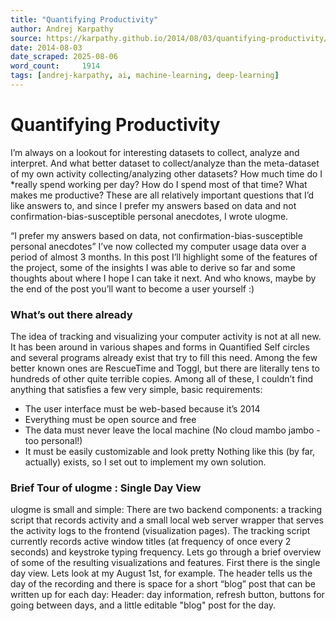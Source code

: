 ```yaml
---
title: "Quantifying Productivity"
author: Andrej Karpathy
source: https://karpathy.github.io/2014/08/03/quantifying-productivity/
date: 2014-08-03
date_scraped: 2025-08-06
word_count:     1914
tags: [andrej-karpathy, ai, machine-learning, deep-learning]
---
```


# Quantifying Productivity

I’m always on a lookout for interesting datasets to collect, analyze and interpret. And what better dataset to collect/analyze than the meta-dataset of my own activity collecting/analyzing other datasets? How much time do I *really spend working per day? How do I spend most of that time? What makes me productive? These are all relatively important questions that I’d like answers to, and since I prefer my answers based on data and not confirmation-bias-susceptible personal anecdotes, I wrote ulogme.
> 
“I prefer my answers based on data, not confirmation-bias-susceptible personal anecdotes”
I’ve now collected my computer usage data over a period of almost 3 months. In this post I’ll highlight some of the features of the project, some of the insights I was able to derive so far and some thoughts about where I hope I can take it next. And who knows, maybe by the end of the post you’ll want to become a user yourself :)
### What’s out there already
The idea of tracking and visualizing your computer activity is not at all new. It has been around in various shapes and forms in Quantified Self circles and several programs already exist that try to fill this need. Among the few better known ones are RescueTime and Toggl, but there are literally tens to hundreds of other quite terrible copies. Among all of these, I couldn’t find anything that satisfies a few very simple, basic requirements:
- The user interface must be web-based because it’s 2014
- Everything must be open source and free
- The data must never leave the local machine (No cloud mambo jambo - too personal!)
- It must be easily customizable and look pretty
Nothing like this (by far, actually) exists, so I set out to implement my own solution.
### Brief Tour of ulogme : Single Day View
ulogme is small and simple: There are two backend components: a tracking script that records activity and a small local web server wrapper that serves the activity logs to the frontend (visualization pages). The tracking script currently records active window titles (at frequency of once every 2 seconds) and keystroke typing frequency.
Lets go through a brief overview of some of the resulting visualizations and features. First there is the single day view. Lets look at my August 1st, for example. The header tells us the day of the recording and there is space for a short “blog” post that can be written up for each day:
Header: day information, refresh button, buttons for going between days, and a little editable "blog" post for the day.